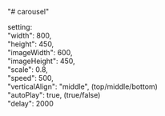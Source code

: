 "# carousel"   

setting:  
"width": 800,  
"height": 450,  
"imageWidth": 600,  
"imageHeight": 450,  
"scale": 0.8,  
"speed": 500,  	
"verticalAlign": "middle",  (top/middle/bottom)  
"autoPlay": true,  (true/false)  
"delay": 2000  
